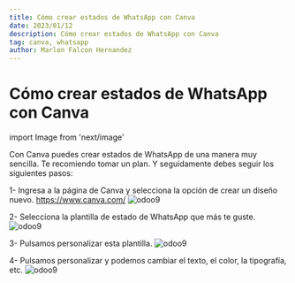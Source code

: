 ```yaml
---
title: Cómo crear estados de WhatsApp con Canva
date: 2023/01/12
description: Cómo crear estados de WhatsApp con Canva
tag: canva, whatsapp
author: Marlon Falcon Hernandez
---
```


# Cómo crear estados de WhatsApp con Canva
import Image from 'next/image'

Con Canva puedes crear estados de WhatsApp de una manera muy sencilla. Te recomiendo tomar un plan. Y seguidamente debes seguir los siguientes pasos:

1- Ingresa a la página de Canva y selecciona la opción de crear un diseño nuevo. https://www.canva.com/
<Image
  src="/images/posts/canva-1.png"
  alt="odoo9"
  width={1669}
  height={863}
  priority
  className="next-image"
/>

2- Selecciona la plantilla de estado de WhatsApp que más te guste.
<Image
  src="/images/posts/canva-2.png"
  alt="odoo9"
  width={1669}
  height={863}
  priority
  className="next-image"
/>

3- Pulsamos personalizar esta plantilla.
<Image
  src="/images/posts/canva-3.png"
  alt="odoo9"
  width={1669}
  height={863}
  priority
  className="next-image"
/>

4- Pulsamos personalizar y podemos cambiar el texto, el color, la tipografía, etc.
<Image
  src="/images/posts/canva-4.png"
  alt="odoo9"
  width={1669}
  height={863}
  priority
  className="next-image"
/>